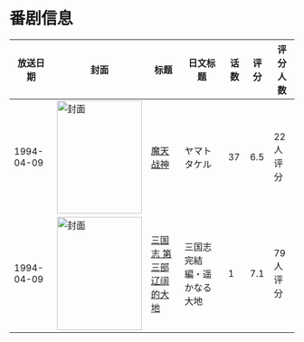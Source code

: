 # 番剧信息

|放送日期|封面|标题|日文标题|话数|评分|评分人数|
|---|---|---|---|---|---|---|
|1994-04-09|<img src="https://lain.bgm.tv/pic/cover/c/f2/4c/37257_0jPjQ.jpg" alt="封面" style="width:150px;height:200px;object-fit:cover;">|[魔天战神](https://bangumi.tv/subject/37257)|ヤマトタケル|37|6.5|22人评分|
|1994-04-09|<img src="https://lain.bgm.tv/pic/cover/c/ec/ce/46539_WjX2l.jpg" alt="封面" style="width:150px;height:200px;object-fit:cover;">|[三国志 第三部 辽阔的大地](https://bangumi.tv/subject/46539)|三国志 完結編・遥かなる大地|1|7.1|79人评分|
